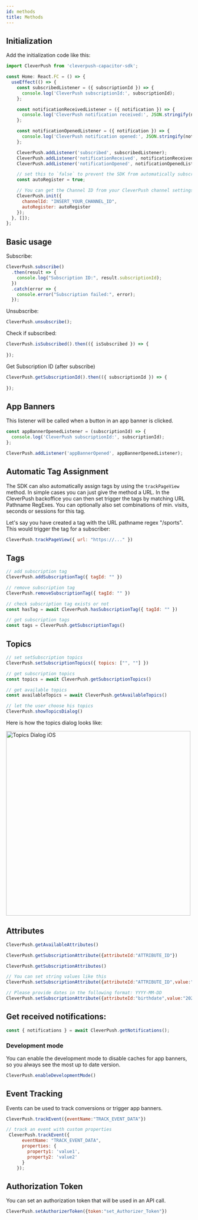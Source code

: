 ```yaml
---
id: methods
title: Methods
---
```


## Initialization

Add the initialization code like this:

```javascript
import CleverPush from 'cleverpush-capacitor-sdk';

const Home: React.FC = () => {
  useEffect(() => {
    const subscribedListener = ({ subscriptionId }) => {
      console.log('CleverPush subscriptionId:', subscriptionId);
    };

    const notificationReceivedListener = ({ notification }) => {
      console.log('CleverPush notification received:', JSON.stringify(notification));
    };

    const notificationOpenedListener = ({ notification }) => {
      console.log('CleverPush notification opened:', JSON.stringify(notification));
    };

    CleverPush.addListener('subscribed', subscribedListener);
    CleverPush.addListener('notificationReceived', notificationReceivedListener);
    CleverPush.addListener('notificationOpened', notificationOpenedListener);

    // set this to `false` to prevent the SDK from automatically subscribing the user on the first launch of the SDK
    const autoRegister = true;

    // You can get the Channel ID from your CleverPush channel settings
    CleverPush.init({
      channelId: "INSERT_YOUR_CHANNEL_ID",
      autoRegister: autoRegister
    });
  }, []);
};
```

## Basic usage


Subscribe:
```javascript
CleverPush.subscribe()
  .then(result => {
    console.log("Subscription ID:", result.subscriptionId);
  })
  .catch(error => {
    console.error("Subscription failed:", error);
  });
```

Unsubscribe:
```javascript
CleverPush.unsubscribe();
```

Check if subscribed:
```javascript
CleverPush.isSubscribed().then(({ isSubscribed }) => {
  
});
```

Get Subscription ID (after subscribe)
```javascript
CleverPush.getSubscriptionId().then(({ subscriptionId }) => {
  
});
```


## App Banners

This listener will be called when a button in an app banner is clicked.

```javascript
const appBannerOpenedListener = (subscriptionId) => {
  console.log('CleverPush subscriptionId:', subscriptionId);
};

CleverPush.addListener('appBannerOpened', appBannerOpenedListener);
```

## Automatic Tag Assignment

The SDK can also automatically assign tags by using the `trackPageView` method. In simple cases you can just give the method a URL. In the CleverPush backoffice you can then set trigger the tags by matching URL Pathname RegExes. You can optionally also set combinations of min. visits, seconds or sessions for this tag.

Let's say you have created a tag with the URL pathname regex "/sports". This would trigger the tag for a subscriber:


<!--DOCUSAURUS_CODE_TABS-->

<!--JavaScript-->

```javascript
CleverPush.trackPageView({ url: "https://..." })
```

<!--END_DOCUSAURUS_CODE_TABS-->


## Tags

<!--DOCUSAURUS_CODE_TABS-->

<!--JavaScript-->

```javascript
// add subscription tag
CleverPush.addSubscriptionTag({ tagId: "" })
```

```javascript
// remove subscription tag
CleverPush.removeSubscriptionTag({ tagId: "" })
```

```javascript
// check subscription tag exists or not
const hasTag = await CleverPush.hasSubscriptionTag({ tagId: "" })
```

```javascript
// get subscription tags
const tags = CleverPush.getSubscriptionTags()
```

<!--END_DOCUSAURUS_CODE_TABS-->


## Topics

<!--DOCUSAURUS_CODE_TABS-->

<!--JavaScript-->

```javascript
// set setSubscription topics
CleverPush.setSubscriptionTopics({ topics: ["", ""] })
```

```javascript
// get subscription topics
const topics = await CleverPush.getSubscriptionTopics()
```

```javascript
// get available topics
const availableTopics = await CleverPush.getAvailableTopics()
```

```javascript
// let the user choose his topics
CleverPush.showTopicsDialog()
```

<!--END_DOCUSAURUS_CODE_TABS-->

Here is how the topics dialog looks like:

<img src="https://developers.cleverpush.com/img/topics-dialog-ios.png" alt="Topics Dialog iOS" height="500">

## Attributes

<!--DOCUSAURUS_CODE_TABS-->

<!--JavaScript-->

```javascript
CleverPush.getAvailableAttributes()
```

```javascript
CleverPush.getSubscriptionAttribute({attributeId:"ATTRIBUTE_ID"})
```

```javascript
CleverPush.getSubscriptionAttributes()
```

```javascript
// You can set string values like this
CleverPush.setSubscriptionAttribute({attributeId:"ATTRIBUTE_ID",value:"ATTRIBUTE_VALUE"})
```

```javascript
// Please provide dates in the following format: YYYY-MM-DD
CleverPush.setSubscriptionAttribute({attributeId:"birthdate",value:"2020-06-21"})
```

<!--END_DOCUSAURUS_CODE_TABS-->

## Get received notifications:

<!--DOCUSAURUS_CODE_TABS-->

<!--JavaScript-->

```javascript
const { notifications } = await CleverPush.getNotifications();
```

<!--END_DOCUSAURUS_CODE_TABS-->

### Development mode

You can enable the development mode to disable caches for app banners, so you always see the most up to date version.

<!--DOCUSAURUS_CODE_TABS-->

```javascript
CleverPush.enableDevelopmentMode()
```

<!--END_DOCUSAURUS_CODE_TABS-->

## Event Tracking

Events can be used to track conversions or trigger app banners.

<!--DOCUSAURUS_CODE_TABS-->

```javascript
CleverPush.trackEvent({eventName:"TRACK_EVENT_DATA"})

// track an event with custom properties
 CleverPush.trackEvent({
      eventName: "TRACK_EVENT_DATA",
      properties: {
        property1: 'value1',
        property2: 'value2'
      }
    });
```

## Authorization Token

You can set an authorization token that will be used in an API call.

<!--DOCUSAURUS_CODE_TABS-->

```javascript
CleverPush.setAuthorizerToken({token:"set_Authorizer_Token"})
```

<!--END_DOCUSAURUS_CODE_TABS-->